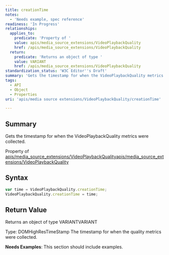 ```yaml
---
title: creationTime
notes:
  - 'Needs example, spec reference'
readiness: 'In Progress'
relationships:
  applies_to:
    predicate: 'Property of '
    value: apis/media_source_extensions/VideoPlaybackQuality
    href: /apis/media_source_extensions/VideoPlaybackQuality
  return:
    predicate: 'Returns an object of type '
    value: VARIANT
    href: /apis/media_source_extensions/VideoPlaybackQuality
standardization_status: 'W3C Editor''s Draft'
summary: 'Gets the timestamp for when the VideoPlaybackQuality metrics were collected.'
tags:
  - API
  - Object
  - Properties
uri: 'apis/media source extensions/VideoPlaybackQuality/creationTime'

---
```

## <span>Summary</span>

Gets the timestamp for when the VideoPlaybackQuality metrics were collected.

Property of [apis/media\_source\_extensions/VideoPlaybackQuality](/apis/media_source_extensions/VideoPlaybackQuality)[apis/media\_source\_extensions/VideoPlaybackQuality](/apis/media_source_extensions/VideoPlaybackQuality)

## <span>Syntax</span>

``` js
var time = VideoPlaybackQuality.creationTime;
VideoPlaybackQuality.creationTime = time;
```

## <span>Return Value</span>

Returns an object of type VARIANTVARIANT

Type: DOMHighResTimeStamp The timestamp for when the quality metrics were collected.

**Needs Examples**: This section should include examples.

